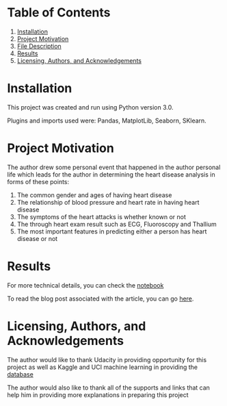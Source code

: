 # Table of Contents 
1. [Installation](https://github.com/audichandra/Heart_Disease_UCI#Installation)
2. [Project Motivation](https://github.com/audichandra/Heart_Disease_UCI#Project-Motivation)
3. [File Description](https://github.com/audichandra/Heart_Disease_UCI#File-Description)
4. [Results](https://github.com/audichandra/Heart_Disease_UCI#Results)
5. [Licensing, Authors, and Acknowledgements](https://github.com/audichandra/Heart_Disease_UCI#Licensing)

# Installation
This project was created and run using Python version 3.0.

Plugins and imports used were: Pandas, MatplotLib, Seaborn, SKlearn. 

# Project Motivation 
The author drew some personal event that happened in the author personal life which leads for the author in determining the heart disease analysis in forms of these points: 

1. The common gender and ages of having heart disease
2. The relationship of blood pressure and heart rate in having heart disease
3. The symptoms of the heart attacks is whether known or not
4. The through heart exam result such as ECG, Fluoroscopy and Thallium
5. The most important features in predicting either a person has heart disease or not


# Results 

For more technical details, you can check the [notebook](https://github.com/audichandra/Heart_Disease_UCI/blob/master/Write%20a%20data%20science%20blog%20post.ipynb) 

To read the blog post associated with the article, you can go [here](https://medium.com/@audichandra94/these-findings-will-make-you-take-the-heart-tests-4c1f564baea2).

# Licensing, Authors, and Acknowledgements 

The author would like to thank Udacity in providing opportunity for this project as well as Kaggle and UCI machine learning in providing the [database](https://www.kaggle.com/ronitf/heart-disease-uci) 

The author would also like to thank all of the supports and links that can help him in providing more explanations in preparing this project   
